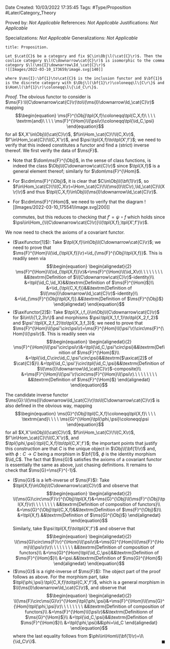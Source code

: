 <div class="topSpace"></div>

Date Created: 10/03/2022 17:35:45
Tags: #Type/Proposition #Later/Category_Theory

Proved by: _Not Applicable_
References: _Not Applicable_
Justifications: _Not Applicable_

Specializations: _Not Applicable_
Generalizations: _Not Applicable_

``` ad-Proposition
title: Proposition.

Let $\cat{C}$ be a category and fix $C\in\Obj\l(\cat{C}\r)$. Then the coslice category $\l(C\downarrow\cat{C}\r)$ is isomorphic to the comma category $\l(\ms{I}\downarrow\Id_\cat{C}\r)$
![[Images/2022-03-10_173659/image.svg|140]]

where $\ms{I}:\bf{1}\to\cat{C}$ is the inclusion functor and $\bf{1}$ is the discrete category with $\Obj\l(\bf{1}\r)\coloneqq\l\{C\r\}$ and $\Hom\l(\bf{1}\r)\coloneqq\l\{\id_C\r\}$.

```

<i>Proof.</i> The obvious functor to consider is $\ms{F}:\l(C\downarrow\cat{C}\r)\to\l(\ms{I}\downarrow\Id_\cat{C}\r)$ mapping
$$\begin{equation}
    \ms{F}^{\Obj}\tpl{X,f}\coloneqq\tpl{C,X,f}\ \ \ \ \textrm{and}\ \ \ \ \ms{F}^{\Hom}\l(\psi\r)\coloneqq\tpl{\id_C,\psi}
\end{equation}$$
for all $X,X'\in\Obj\l(\cat{C}\r)$, $f\in\Hom_\cat{C}\!\l(C,X\r)$, $f'\in\Hom_\cat{C}\!\l(C,X'\r)$, and $\psi:\tpl{X,f}\to\tpl{X',f'}$; we need to verify that this indeed constitutes a functor and find a (strict) inverse thereof. We first verify the data of $\ms{F}$.
* Note that $\dom\ms{F}^{\Obj}$, in the sense of class functions, is indeed the class $\Obj\l(C\downarrow\cat{C}\r)$ since $\tpl{X,f}$ is a general element thereof; similarly for $\dom\ms{F}^{\Hom}$.
* For $\cdm\ms{F}^{\Obj}$, it is clear that $C\in\Obj\l(\bf{1}\r)$, so $f\in\Hom_\cat{C}\!\l(C,X\r)=\Hom_\cat{C}\!\l(\ms{I}\l(C\r),\Id_\cat{C}\l(X\r)\r)$ and thus $\tpl{C,X,f}\in\Obj\l(\ms{I}\downarrow\Id_\cat{C}\r)$.
* For $\cdm\ms{F}^{\Hom}$, we need to verify that the diagram
  ![[Images/2022-03-10_175541/image.svg|200]]

    commutes, but this reduces to checking that $f'=\psi\circ f$ which holds since $\psi\in\Hom_{\l(C\downarrow\cat{C}\r)}\l(\tpl{X,f},\tpl{X',f'}\r)$.

We now need to check the axioms of a covariant functor.
* ($\axifunctor[1]$): Take $\tpl{X,f}\in\Obj\l(C\downarrow\cat{C}\r)$; we need to prove that $\ms{F}^{\Hom}\l(\id_{\tpl{X,f}}\r)=\id_{\ms{F}^{\Obj}\tpl{X,f}}$. This is readily seen via
$$\begin{equation}
    \begin{alignedat}{2}
        \ms{F}^{\Hom}\l(\id_{\tpl{X,f}}\r)&=\ms{F}^{\Hom}\l(\id_X\r)\ \ \ \ \ \ \ \ &&\textrm{Definition of $\l(C\downarrow\cat{C}\r)$-identity}\\
        &=\tpl{\id_C,\id_X}&&\textrm{Definition of $\ms{F}^{\Hom}$}\\
        &=\id_{\tpl{C,X,f}}&&\textrm{Definition of $\l(\ms{I}\downarrow\Id_\cat{C}\r)$-identity}\\
        &=\id_{\ms{F}^{\Obj}\tpl{X,f}}.&&\textrm{Definition of $\ms{F}^{\Obj}$}
    \end{alignedat}
\end{equation}$$
* ($\axifunctor[2]$): Take $\tpl{X_i,f_i}\in\Obj\l(C\downarrow\cat{C}\r)$ for $i\in\l\{1,2,3\r\}$ and morphisms $\psi:\tpl{X_1,f_1}\to\tpl{X_2,f_2}$ and $\psi':\tpl{X_2,f_2}\to\tpl{X_3,f_3}$; we need to prove that $\ms{F}^{\Hom}\l(\psi'\circ\psi\r)=\ms{F}^{\Hom}\l(\psi'\r)\circ\ms{F}^{\Hom}\l(\psi\r)$. This is readily seen via
$$\begin{equation}
    \begin{alignedat}{2}
        \ms{F}^{\Hom}\l(\psi'\circ\psi\r)&=\tpl{\id_C,\psi'\circ\psi}&&\textrm{Definition of $\ms{F}^{\Hom}$}\\
        &=\tpl{\id_C\circ\id_C,\psi'\circ\psi}&&\textrm{$\axicat[2]$ of $\cat{C}$}\\
        &=\tpl{\id_C,\psi'}\circ\tpl{\id_C,\psi}&&\textrm{Definition of $\l(\ms{I}\downarrow\Id_\cat{C}\r)$-composite}\\
        &=\ms{F}^{\Hom}\l(\psi'\r)\circ\ms{F}^{\Hom}\l(\psi\r).\ \ \ \ \ \ \ \ &&\textrm{Definition of $\ms{F}^{\Hom}$}
    \end{alignedat}
\end{equation}$$

The candidate inverse functor $\ms{G}:\l(\ms{I}\downarrow\Id_\cat{C}\r)\to\l(C\downarrow\cat{C}\r)$ is also defined in the obvious way, mapping
$$\begin{equation}
    \ms{G}^{\Obj}\tpl{C,X,f}\coloneqq\tpl{X,f}\ \ \ \ \textrm{and}\ \ \ \ \ms{G}^{\Hom}\tpl{\phi,\psi}\coloneqq\psi
\end{equation}$$
for all $X,X'\in\Obj\l(\cat{C}\r)$, $f\in\Hom_\cat{C}\!\l(C,X\r)$, $f'\in\Hom_\cat{C}\!\l(C,X'\r)$, and $\tpl{\phi,\psi}:\tpl{C,X,f}\to\tpl{C,X',f'}$; the important points that justify this construction are that $C$ is the unique object in $\Obj\l(\bf{1}\r)$ and, with $\phi:C\to C$ being a morphism in $\bf{1}$, $\phi$ is the identity morphism $\id_C$. The fact that $\ms{G}$ satisfies the axioms of a covariant functor is essentially the same as above, just chasing definitions. It remains to check that $\ms{G}=\ms{F}^{-1}$.
* ($\ms{G}$ is a left-inverse of $\ms{F}$): Take $\tpl{X,f}\in\Obj\l(C\downarrow\cat{C}\r)$ and observe that
$$\begin{equation}
    \begin{alignedat}{2}
        \l(\ms{G}\circ\ms{F}\r)^{\Obj}\tpl{X,f}&=\ms{G}^{\Obj}\l(\ms{F}^{\Obj}\tpl{X,f}\r)\ \ \ \ \ \ \ \ &&\textrm{Definition of composition of functors}\\
        &=\ms{G}^{\Obj}\tpl{C,X,f}&&\textrm{Definition of $\ms{F}^{\Obj}$}\\
        &=\tpl{X,f}.&&\textrm{Definition of $\ms{G}^{\Obj}$}
    \end{alignedat}
\end{equation}$$
Similarly, take $\psi:\tpl{X,f}\to\tpl{X',f'}$ and observe that
$$\begin{equation}
    \begin{alignedat}{2}
        \l(\ms{G}\circ\ms{F}\r)^{\Hom}\l(\psi\r)&=\ms{G}^{\Hom}\l(\ms{F}^{\Hom}\l(\psi\r)\r)\ \ \ \ \ \ \ \ &&\textrm{Definition of composition of functors}\\
        &=\ms{G}^{\Hom}\tpl{\id_C,\psi}&&\textrm{Definition of $\ms{F}^{\Hom}$}\\
        &=\psi.&&\textrm{Definition of $\ms{G}^{\Hom}$}
    \end{alignedat}
\end{equation}$$
* ($\ms{G}$ is a right-inverse of $\ms{F}$): The object part of the proof follows as above. For the morphism part, take $\tpl{\phi,\psi}:\tpl{C,X,f}\to\tpl{C,X',f'}$, which is a general morphism in $\l(\ms{I}\downarrow\Id_\cat{C}\r)$, and observe that
$$\begin{equation}
    \begin{alignedat}{2}
        \l(\ms{F}\circ\ms{G}\r)^{\Hom}\tpl{\phi,\psi}&=\ms{F}^{\Hom}\l(\ms{G}^{\Hom}\tpl{\phi,\psi}\r)\ \ \ \ \ \ \ \ &&\textrm{Definition of composition of functors}\\
        &=\ms{F}^{\Hom}\l(\psi\r)&&\textrm{Definitionn of $\ms{G}^{\Hom}$}\\
        &=\tpl{\id_C,\psi}&&\textrm{Definition of $\ms{F}^{\Hom}$}\\
        &=\tpl{\phi,\psi}&&\phi=\id_C
    \end{alignedat}
\end{equation}$$
where the last equality follows from $\phi\in\Hom\l(\bf{1}\r)=\l\{\id_C\r\}$.<span style="float:right;">$\blacksquare$</span>
